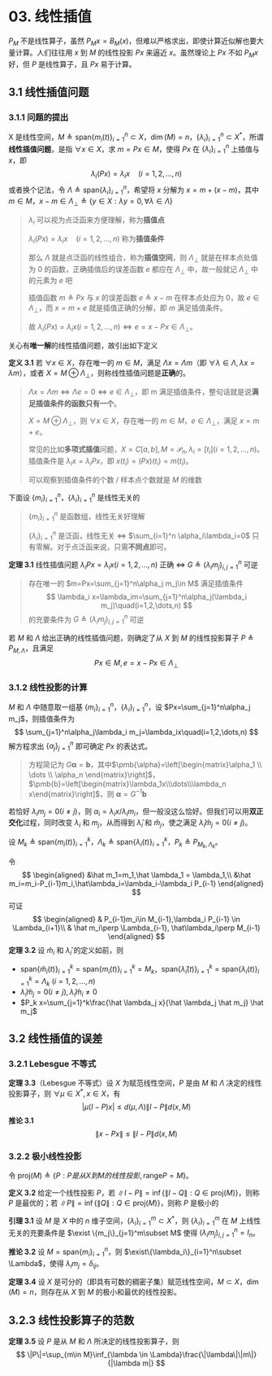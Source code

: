 # 03. 线性插值

$P_M$ 不是线性算子，虽然 $P_Mx=B_M(x)$，但难以严格求出，即使计算近似解也要大量计算。人们往往用 $x$ 到 $M$ 的线性投影 $Px$ 来逼近 $x$。虽然理论上 $Px$ 不如 $P_Mx$ 好，但 $P$ 是线性算子，且 $Px$ 易于计算。

## 3.1 线性插值问题

### 3.1.1 问题的提出

X 是线性空间，$M\triangleq \text{span}\{m_i(t)\}_{i=1}^n\subset X$，$\dim (M) = n$，$\{\lambda_i\}_{i=1}^n\subset X^*$，所谓**线性插值问题**，是指 $\forall x \in X$，求 $m=Px\in M$，使得 $Px$ 在 $\{\lambda_i\}_{i=1}^n$ 上插值与 $x$，即
$$
\lambda_i(Px)=\lambda_ix\quad(i=1,2,\dots,n)
$$
或者换个记法，令 $\Lambda\triangleq \text{span}\{\lambda_i\}_{i=1}^n$，希望将 $x$ 分解为 $x=m+(x-m)$，其中 $m\in M$，$x-m\in \Lambda_\perp\triangleq\{y\in X:\lambda y = 0,\forall \lambda \in \Lambda\}$ 

> $\lambda_i$ 可以视为点泛函来方便理解，称为**插值点** 
>
> $\lambda_i(Px)=\lambda_ix\quad(i=1,2,\dots,n)$ 称为**插值条件** 
>
> 那么 $\Lambda$ 就是点泛函的线性组合，称为**插值空间**，则 $\Lambda_\perp$ 就是在样本点处值为 0 的函数，正确插值后的误差函数 $e$ 都应在 $\Lambda_\perp$ 中，故一般就记 $\Lambda_\perp$ 中的元素为 $e$ 吧
>
> 插值函数 $m\triangleq Px$ 与 $x$ 的误差函数 $e\triangleq x-m$ 在样本点处应为 0，故 $e \in \Lambda_\perp$，而 $x=m+e$ 就是插值正确的分解，即 $m$ 满足插值条件。
>
> 故 $\lambda_i(Px)=\lambda_ix(i=1,2,\dots,n) \Leftrightarrow e=x-Px\in \Lambda_\perp$。

关心有**唯一解**的线性插值问题，故引出如下定义

**定义 3.1** 若 $\forall x \in X$，存在唯一的 $m\in M$，满足 $\Lambda x = \Lambda m$（即 $\forall \lambda \in \Lambda,\lambda x = \lambda m$），或者 $X=M\oplus \Lambda_\perp$，则称线性插值问题是**正确**的。

> $\Lambda x = \Lambda m \Leftrightarrow \Lambda e=0\Leftrightarrow e\in\Lambda_\perp$，即 m 满足插值条件，整句话就是说**满足插值条件的函数只有一个**。
>
> $X=M\oplus \Lambda_\perp$，则 $\forall x \in X$，存在唯一的 $m\in M$，$e \in \Lambda_\perp$，满足 $x=m+e$。 
>
> 常见的比如**多项式插值**问题，$X=C[a,b],M=\mathcal{P}_n,\lambda_i=[t_i](i=1,2,\dots,n)$。插值条件是 $\lambda_i x=\lambda_i Px$，即 $x(t_i)=(Px)(t_i)=m(t_i)$。
>
> 可以观察到插值条件的个数 / 样本点个数就是 $M$ 的维数

下面设 $\{m_i\}_{i=1}^n$，$\{\lambda_i\}_{i=1}^n$ 是线性无关的

> $\{m_i\}_{i=1}^n$ 是函数组，线性无关好理解
>
> $\{\lambda_i\}_{i=1}^n$ 是泛函，线性无关 $\Leftrightarrow$ $\sum_{i=1}^n \alpha_i\lambda_i=0$ 只有零解。对于点泛函来说，只需**不同点**即可。

**定理 3.1** 线性插值问题 $\lambda_i Px=\lambda_i x(i=1,2,\dots,n)$ 正确 $\Leftrightarrow$ $G\triangleq (\lambda_i m_j)_{i,j=1}^n$ 可逆

> 存在唯一的 $m=Px=\sum_{j=1}^n\alpha_j m_j\in M$ 满足插值条件
> $$
> \lambda_i x=\lambda_im=\sum_{j=1}^n\alpha_j(\lambda_i m_j)\quad(i=1,2,\dots,n)
> $$
> 的充要条件为 $G\triangleq (\lambda_i m_j)_{i,j=1}^n$ 可逆

若 $M$ 和 $\Lambda$ 给出正确的线性插值问题，则确定了从 $X$ 到 $M$ 的线性投影算子 $P\triangleq P_{M,\Lambda}$，且满足
$$
Px\in M,e= x-Px \in \Lambda_\perp
$$

### 3.1.2 线性投影的计算

$M$ 和 $\Lambda$ 中随意取一组基 $\{m_i\}_{i=1}^n$，$\{\lambda_i\}_{i=1}^n$，设 $Px=\sum_{j=1}^n\alpha_j m_j$，则插值条件为
$$
\sum_{j=1}^n\alpha_j\lambda_i m_j=\lambda_ix\quad(i=1,2,\dots,n)
$$
解方程求出 $\{\alpha_j\}_{j=1}^n$ 即可确定 $Px$ 的表达式。

> 方程简记为 $G\pmb{\alpha}=\pmb{b}$，其中$\pmb{\alpha}=\left[\begin{matrix}\alpha_1 \\ \dots \\ \alpha_n \end{matrix}\right]$，$\pmb{b}=\left[\begin{matrix}\lambda_1x\\\dots\\\lambda_n x\end{matrix}\right]$，则 $\pmb{\alpha}=G^{-1}\pmb{b}$ 

若恰好 $\lambda_i m_j=0(i\neq j)$，则 $\alpha_i=\lambda_ix/\lambda_i m_i$，但一般没这么恰好。但我们可以用**双正交化**过程，同时改变 $\lambda_i$ 和 $m_j$，从而得到 $\hat{\lambda}_i$ 和 $\hat{m}_j$，使之满足 $\hat\lambda_i \hat m_j=0(i\neq j)$。

设 $M_k\triangleq\text{span}\{m_i(t)\}^k_{i=1}$，$\Lambda_k\triangleq\text{span}\{\lambda_i(t)\}^k_{i=1}$，$P_k\triangleq P_{M_k,\Lambda_k}$。

令
$$
\begin{aligned}
&\hat m_1=m_1,\hat \lambda_1 = \lambda_1,\\
&\hat m_i=m_i-P_{i-1}m_i,\hat\lambda_i=\lambda_i-\lambda_i P_{i-1}
\end{aligned}
$$
可证
$$
\begin{aligned}
& P_{i-1}m_i\in M_{i-1},\lambda_i P_{i-1} \in \Lambda_{i+1}\\
& \hat m_i\perp \Lambda_{i-1}, \hat\lambda_i\perp M_{i-1}
\end{aligned}
$$
**定理 3.2** 设 $\hat m_i$ 和 $\hat\lambda_i$ 的定义如前，则

- $\text{span}\{\hat m_i(t)\}^k_{i=1}=\text{span}\{m_i(t)\}^k_{i=1}=M_k$，$\text{span}\{\hat \lambda_i(t)\}^k_{i=1}=\text{span}\{\lambda_i(t)\}^k_{i=1}=\Lambda_k$ $(i=1,2,\dots,n)$ 
- $\hat\lambda_i \hat m_j = 0(i\neq j),\hat\lambda_i \hat m_i\neq 0$ 
- $P_k x=\sum_{j=1}^k\frac{\hat \lambda_j x}{\hat \lambda_j \hat m_j} \hat m_j$

## 3.2 线性插值的误差

### 3.2.1 Lebesgue 不等式

**定理 3.3**（Lebesgue 不等式）设 $X$ 为赋范线性空间，$P$ 是由 $M$ 和 $\Lambda$ 决定的线性投影算子，则 $\forall \mu \in X^*,x\in X$，有
$$
|\mu(I-P)x|\le d(\mu,\Lambda)\|I-P\|d(x,M)
$$
**推论 3.1** 
$$
\|x-Px\|\le \|I-P\| d(x,M)
$$

### 3.2.2 极小线性投影

令 $\text{proj}(M) \triangleq \{P: P是从 X 到 M 的线性投影, \text{range} P = M\}$。

**定义 3.2** 给定一个线性投影 $P$，若 $\|I-P\|=\inf\{\|I-Q\|:Q\in\text{proj}(M)\}$，则称 $P$ 是最优的；若 $\|P\|=\inf\{\|Q\|:Q\in \text{proj}(M)\}$，则称 $P$ 是极小的

**引理 3.1** 设 $M$ 是 $X$ 中的 $n$ 维子空间，$\{\lambda_i\}_{i=1}^m\subset X^*$，则 $\{\lambda_i\}_{i=1}^m$ 在 $M$ 上线性无关的充要条件是 $\exist \{m_j\}_{j=1}^m\subset M$ 使得 $(\lambda_i m_j)_{i,j=1}^n=I_n$。

**推论 3.2** 设 $M=\text{span}\{m_i\}_{i=1}^n$，则 $\exist\{\lambda_i\}_{i=1}^n\subset \Lambda$，使得 $\lambda_i m_j=\delta_{ij}$。

**定理 3.4** 设 $X$ 是可分的（即具有可数的稠密子集）赋范线性空间，$M\subset X$，$\dim(M)=n$，则存在从 $X$ 到 $M$ 的极小和最优的线性投影。

## 3.2.3 线性投影算子的范数

**定理 3.5** 设 $P$ 是从 $M$ 和 $\Lambda$ 所决定的线性投影算子，则
$$
\|P\|=\sup_{m\in M}\inf_{\lambda \in \Lambda}\frac{\|\lambda\|\|m\|}{|\lambda m|}
$$
